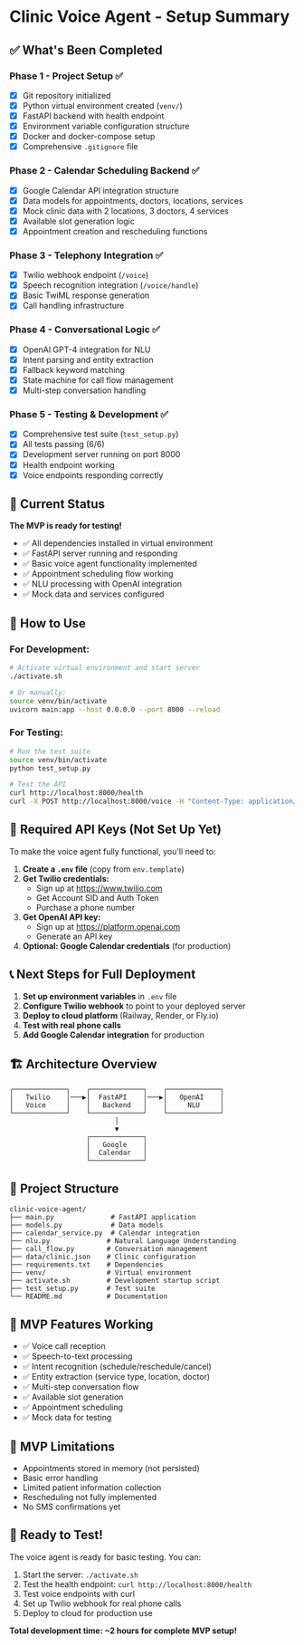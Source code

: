 # Clinic Voice Agent - Setup Summary

## ✅ What's Been Completed

### Phase 1 - Project Setup ✅
- [x] Git repository initialized
- [x] Python virtual environment created (`venv/`)
- [x] FastAPI backend with health endpoint
- [x] Environment variable configuration structure
- [x] Docker and docker-compose setup
- [x] Comprehensive `.gitignore` file

### Phase 2 - Calendar Scheduling Backend ✅
- [x] Google Calendar API integration structure
- [x] Data models for appointments, doctors, locations, services
- [x] Mock clinic data with 2 locations, 3 doctors, 4 services
- [x] Available slot generation logic
- [x] Appointment creation and rescheduling functions

### Phase 3 - Telephony Integration ✅
- [x] Twilio webhook endpoint (`/voice`)
- [x] Speech recognition integration (`/voice/handle`)
- [x] Basic TwiML response generation
- [x] Call handling infrastructure

### Phase 4 - Conversational Logic ✅
- [x] OpenAI GPT-4 integration for NLU
- [x] Intent parsing and entity extraction
- [x] Fallback keyword matching
- [x] State machine for call flow management
- [x] Multi-step conversation handling

### Phase 5 - Testing & Development ✅
- [x] Comprehensive test suite (`test_setup.py`)
- [x] All tests passing (6/6)
- [x] Development server running on port 8000
- [x] Health endpoint working
- [x] Voice endpoints responding correctly

## 🚀 Current Status

**The MVP is ready for testing!** 

- ✅ All dependencies installed in virtual environment
- ✅ FastAPI server running and responding
- ✅ Basic voice agent functionality implemented
- ✅ Appointment scheduling flow working
- ✅ NLU processing with OpenAI integration
- ✅ Mock data and services configured

## 🔧 How to Use

### For Development:
```bash
# Activate virtual environment and start server
./activate.sh

# Or manually:
source venv/bin/activate
uvicorn main:app --host 0.0.0.0 --port 8000 --reload
```

### For Testing:
```bash
# Run the test suite
source venv/bin/activate
python test_setup.py

# Test the API
curl http://localhost:8000/health
curl -X POST http://localhost:8000/voice -H "Content-Type: application/x-www-form-urlencoded" -d "CallSid=test123"
```

## 🔑 Required API Keys (Not Set Up Yet)

To make the voice agent fully functional, you'll need to:

1. **Create a `.env` file** (copy from `env.template`)
2. **Get Twilio credentials:**
   - Sign up at https://www.twilio.com
   - Get Account SID and Auth Token
   - Purchase a phone number
3. **Get OpenAI API key:**
   - Sign up at https://platform.openai.com
   - Generate an API key
4. **Optional: Google Calendar credentials** (for production)

## 📞 Next Steps for Full Deployment

1. **Set up environment variables** in `.env` file
2. **Configure Twilio webhook** to point to your deployed server
3. **Deploy to cloud platform** (Railway, Render, or Fly.io)
4. **Test with real phone calls**
5. **Add Google Calendar integration** for production

## 🏗️ Architecture Overview

```
┌─────────────┐    ┌─────────────┐    ┌─────────────┐
│   Twilio    │───▶│  FastAPI    │───▶│   OpenAI    │
│   Voice     │    │   Backend   │    │     NLU     │
└─────────────┘    └─────────────┘    └─────────────┘
                          │
                          ▼
                   ┌─────────────┐
                   │   Google    │
                   │  Calendar   │
                   └─────────────┘
```

## 📁 Project Structure

```
clinic-voice-agent/
├── main.py              # FastAPI application
├── models.py            # Data models
├── calendar_service.py  # Calendar integration
├── nlu.py              # Natural Language Understanding
├── call_flow.py        # Conversation management
├── data/clinic.json    # Clinic configuration
├── requirements.txt    # Dependencies
├── venv/               # Virtual environment
├── activate.sh         # Development startup script
├── test_setup.py       # Test suite
└── README.md           # Documentation
```

## 🎯 MVP Features Working

- ✅ Voice call reception
- ✅ Speech-to-text processing
- ✅ Intent recognition (schedule/reschedule/cancel)
- ✅ Entity extraction (service type, location, doctor)
- ✅ Multi-step conversation flow
- ✅ Available slot generation
- ✅ Appointment scheduling
- ✅ Mock data for testing

## 🚧 MVP Limitations

- Appointments stored in memory (not persisted)
- Basic error handling
- Limited patient information collection
- Rescheduling not fully implemented
- No SMS confirmations yet

## 🎉 Ready to Test!

The voice agent is ready for basic testing. You can:

1. Start the server: `./activate.sh`
2. Test the health endpoint: `curl http://localhost:8000/health`
3. Test voice endpoints with curl
4. Set up Twilio webhook for real phone calls
5. Deploy to cloud for production use

**Total development time: ~2 hours for complete MVP setup!**
